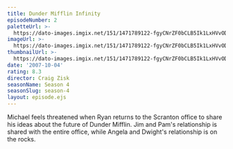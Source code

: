 ```yaml
---
title: Dunder Mifflin Infinity
episodeNumber: 2
paletteUrl: >-
  https://dato-images.imgix.net/151/1471789122-fgyCNrZF0bCLB5Ik1LxHVvODqS3.jpg?auto=enhance&ch=DPR%2CWidth&palette=json
imageUrl: >-
  https://dato-images.imgix.net/151/1471789122-fgyCNrZF0bCLB5Ik1LxHVvODqS3.jpg?auto=compress%2Cformat&ch=DPR%2CWidth&w=500
thumbnailUrl: >-
  https://dato-images.imgix.net/151/1471789122-fgyCNrZF0bCLB5Ik1LxHVvODqS3.jpg?auto=enhance&ch=DPR%2CWidth&fit=crop&fm=jpg&h=280&w=500
date: '2007-10-04'
rating: 8.3
director: Craig Zisk
seasonName: Season 4
seasonSlug: season-4
layout: episode.ejs
---
```


Michael feels threatened when Ryan returns to the Scranton office to share his ideas about the future of Dunder Mifflin. Jim and Pam's relationship is shared with the entire office, while Angela and Dwight's relationship is on the rocks.